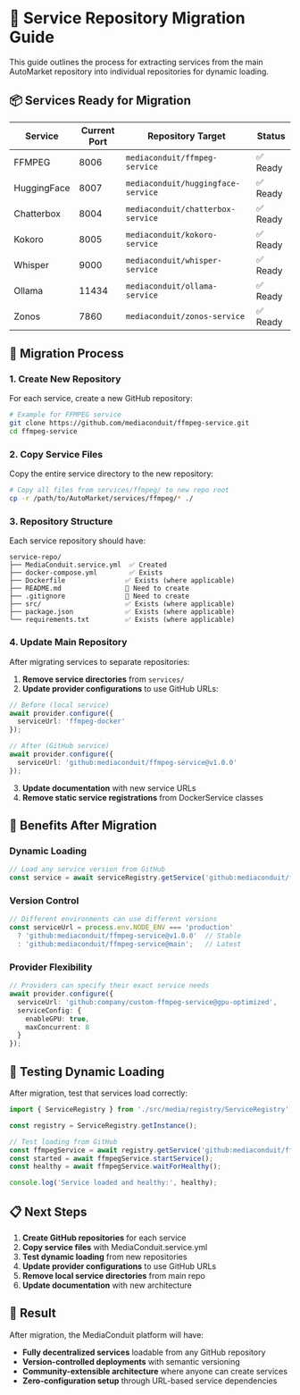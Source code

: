 # 🚀 Service Repository Migration Guide

This guide outlines the process for extracting services from the main AutoMarket repository into individual repositories for dynamic loading.

## 📦 Services Ready for Migration

| Service | Current Port | Repository Target | Status |
|---------|-------------|-------------------|---------|
| FFMPEG | 8006 | `mediaconduit/ffmpeg-service` | ✅ Ready |
| HuggingFace | 8007 | `mediaconduit/huggingface-service` | ✅ Ready |
| Chatterbox | 8004 | `mediaconduit/chatterbox-service` | ✅ Ready |
| Kokoro | 8005 | `mediaconduit/kokoro-service` | ✅ Ready |
| Whisper | 9000 | `mediaconduit/whisper-service` | ✅ Ready |
| Ollama | 11434 | `mediaconduit/ollama-service` | ✅ Ready |
| Zonos | 7860 | `mediaconduit/zonos-service` | ✅ Ready |

## 🔧 Migration Process

### 1. Create New Repository

For each service, create a new GitHub repository:

```bash
# Example for FFMPEG service
git clone https://github.com/mediaconduit/ffmpeg-service.git
cd ffmpeg-service
```

### 2. Copy Service Files

Copy the entire service directory to the new repository:

```bash
# Copy all files from services/ffmpeg/ to new repo root
cp -r /path/to/AutoMarket/services/ffmpeg/* ./
```

### 3. Repository Structure

Each service repository should have:

```
service-repo/
├── MediaConduit.service.yml  ✅ Created
├── docker-compose.yml        ✅ Exists
├── Dockerfile               ✅ Exists (where applicable)
├── README.md                📝 Need to create
├── .gitignore               📝 Need to create
├── src/                     ✅ Exists (where applicable)
├── package.json             ✅ Exists (where applicable)
└── requirements.txt         ✅ Exists (where applicable)
```

### 4. Update Main Repository

After migrating services to separate repositories:

1. **Remove service directories** from `services/`
2. **Update provider configurations** to use GitHub URLs:

```typescript
// Before (local service)
await provider.configure({
  serviceUrl: 'ffmpeg-docker'
});

// After (GitHub service)
await provider.configure({
  serviceUrl: 'github:mediaconduit/ffmpeg-service@v1.0.0'
});
```

3. **Update documentation** with new service URLs
4. **Remove static service registrations** from DockerService classes

## 🎯 Benefits After Migration

### **Dynamic Loading**
```typescript
// Load any service version from GitHub
const service = await serviceRegistry.getService('github:mediaconduit/ffmpeg-service@v2.1.0');
```

### **Version Control**
```typescript
// Different environments can use different versions
const serviceUrl = process.env.NODE_ENV === 'production'
  ? 'github:mediaconduit/ffmpeg-service@v1.0.0'  // Stable
  : 'github:mediaconduit/ffmpeg-service@main';   // Latest
```

### **Provider Flexibility**
```typescript
// Providers can specify their exact service needs
await provider.configure({
  serviceUrl: 'github:company/custom-ffmpeg-service@gpu-optimized',
  serviceConfig: {
    enableGPU: true,
    maxConcurrent: 8
  }
});
```

## 🔄 Testing Dynamic Loading

After migration, test that services load correctly:

```typescript
import { ServiceRegistry } from './src/media/registry/ServiceRegistry';

const registry = ServiceRegistry.getInstance();

// Test loading from GitHub
const ffmpegService = await registry.getService('github:mediaconduit/ffmpeg-service');
const started = await ffmpegService.startService();
const healthy = await ffmpegService.waitForHealthy();

console.log('Service loaded and healthy:', healthy);
```

## 📋 Next Steps

1. **Create GitHub repositories** for each service
2. **Copy service files** with MediaConduit.service.yml
3. **Test dynamic loading** from new repositories
4. **Update provider configurations** to use GitHub URLs
5. **Remove local service directories** from main repo
6. **Update documentation** with new architecture

## 🎉 Result

After migration, the MediaConduit platform will have:
- **Fully decentralized services** loadable from any GitHub repository
- **Version-controlled deployments** with semantic versioning
- **Community-extensible architecture** where anyone can create services
- **Zero-configuration setup** through URL-based service dependencies
